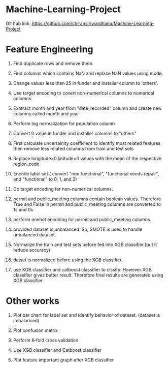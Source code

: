 # Machine-Learning-Project

Git hub link: https://github.com/chiransiriwardhana/Machine-Learning-Project

# Feature Engineering

1. Find duplicate rows and remove them.

2. Find columns which contains NaN and replace NaN values using mode. 

3. Change values less than 25 in funder and installer column to 'others'.

4. Use target encoding to covert non-numerical columns to numerical columns.

5. Exatract month and year from "date_recorded" column and create new columns called month and year

6. Perform log normalization for population column

7. Convert 0 value in funder and installer columns to "others"

8. First calculate uncertainity coefficient to identify most related features then remove less related columns from train and test sets

9. Replace longitude=0,latitude=0 values with the mean of the respective region_code

10. Encode label set ( convert "non functional", "functional needs repair", and "functional" to 0, 1, and 2)

11. Do target encoding for non-numerical columns.

12. permit and public_meeting columns contain boolean values. Therefore True and False in permit and public_meeting columns are converted to 1s and 0s

13. perform onehot encoding for permit and public_meeting columns.

14. provided dataset is unbalanced. So, SMOTE is used to handle unbalanced dataset

14. Normalize the train and test sets before fed into XGB classifier.(but it reduce accuracy)

15. datset is normalized before using the XGB classifier.

16. use XGB classifier and catboost classifier to clssify. However XGB classifier gives better result. Therefore final results are generated using XGB classifier



# Other works

1. Plot bar chart for label set and identify behavior of dataset. (dataset is imbalanced)

2. Plot confusion matrix

3. Perform K-fold cross validation

4. Use XGB classifier and Catboost classifier

5. Plot feature important graph after XGB classifier
